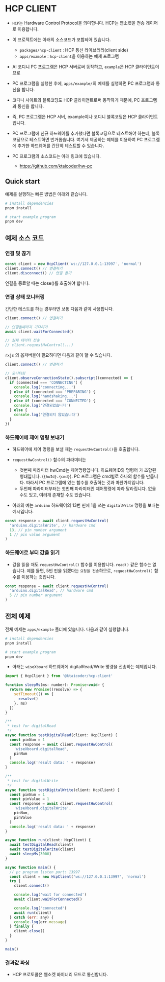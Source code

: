 # HCP CLIENT

- `HCP`는 Hardware Control Protocol을 의미합니다. HCP는 웹소켓을 전송 레이어로 이용합니다.

- 이 프로젝트에는 아래의 소스코드가 포함되어 있습니다.

  - `packages/hcp-client` : HCP 통신 라이브러리(client side)
  - `apps/example` : `hcp-client`을 이용하는 예제 프로그램

- AI 코디니 PC 프로그램은 HCP 서버로써 동작하고, `example`은 HCP 클라이언트이므로
- PC 프로그램을 실행한 후에, `apps/example/`의 예제를 실행하면 PC 프로그램과 통신을 합니다.
- 코디니 사이트의 블록코딩도 HCP 클라이언트로써 동작하기 때문에, PC 프로그램과 통신을 합니다.
- 즉, PC 프로그램은 HCP 서버, example이나 코디니 블록코딩은 HCP 클라이언트입니다.
- PC 프로그램에 신규 하드웨어를 추가했다면
  블록코딩으로 테스트해야 하는데, 블록코딩으로 테스트하면 번거롭습니다. 여기서 제공하는 예제를 이용하여 PC 프로그램에 추가한 하드웨어를 간단히 테스트할 수 있습니다.

- PC 프로그램의 소스코드는 아래 링크에 있습니다.
  - https://github.com/ktaicoder/hw-pc

## Quick start

예제를 실행하는 빠른 방법은 아래와 같습니다.

```bash
# install dependencies
pnpm install

# start example program
pnpm dev
```

## 예제 소스 코드

### 연결 및 끊기

```js
const client = new HcpClient('ws://127.0.0.1:13997', 'normal')
client.connect() // 연결하기
client.disconnect() // 연결 끊기
```

연결을 종료할 때는 close()를 호출해야 합니다.

### 연결 상태 모니터링

간단한 테스트를 하는 경우라면 보통 다음과 같이 사용합니다.

```js
client.connect() // 연결하기

// 연결될때까지 기다리기
await client.waitForConnected()

// 실제 데이터 전송
// client.requestHwControl(...)
```

`rxjs` 의 옵저버블이 필요하다면 다음과 같이 할 수 있습니다.

```js
client.connect() // 연결하기

// 모니터링
client.observeConnectionState().subscript((connected) => {
  if (connected === 'CONNECTING') {
    console.log('connecting...')
  } else if (connected === 'PREPARING') {
    console.log('handshaking...')
  } else if (connected === 'CONNECTED') {
    console.log('연결되었습니다')
  } else {
    console.log('연결되지 않았습니다')
  }
})
```

### 하드웨어에 제어 명령 보내기

- 하드웨어에 제어 명령을 보낼 때는 `requestHwControl()`을 호출합니다.
- `requestHwControl()` 함수의 파라미터는

  - 첫번째 파라미터 hwCmd는 제어명령입니다. 하드웨어ID와 명령어 가 조합된 형태입니다. (`{hwId}.{cmd}`). PC 프로그램은 cmd별로 하나의 함수를 만듭니다. 따라서 PC 프로그램에 있는 함수를 호출하는 것과 마찬가지입니다.
  - 두번째 파라미터부터는 첫번째 파라미터인 제어명령에 따라 달라집니다. 없을 수도 있고, 여러개 존재할 수도 있습니다.

- 아래의 예는 `arduino` 하드웨어의 13번 핀에 1을 쓰는 `digitalWrite` 명령을 보내는 예시입니다.

```js
const response = await client.requestHwControl(
  'arduino.digitalWrite', // hardware cmd
  13, // pin number argument
  1 // pin value argument
)
```

### 하드웨어로 부터 값을 읽기

- 값을 읽을 때도 `requestHwControl()` 함수를 이용합니다. `read()` 같은 함수는 없습니다. 예를 들면, 5번 핀을 읽겠다는 `요청을 전송`하므로, `requestHwControl()` 함수를 이용하는 것입니다.

```js
const response = await client.requestHwControl(
  'arduino.digitalRead', // hardware cmd
  5 // pin number argument
)
```

## 전체 예제

전체 예제는 `apps/example` 폴더에 있습니다. 다음과 같이 실행합니다.

```bash
# install dependencies
pnpm install

# start example program
pnpm dev
```

- 아래는 `wiseXboard` 하드웨어에 digitalRead/Write 명령을 전송하는 예제입니다.

```js
import { HcpClient } from '@ktaicoder/hcp-client'

function sleepMs(ms: number): Promise<void> {
  return new Promise((resolve) => {
    setTimeout(() => {
      resolve()
    }, ms)
  })
}

/**
 * test for digitalRead
 */
async function testDigitalRead(client: HcpClient) {
  const pinNum = 1
  const response = await client.requestHwControl(
    'wiseXboard.digitalRead',
    pinNum
  )
  console.log('result data: ' + response)
}

/**
 * test for digitalWrite
 */
async function testDigitalWrite(client: HcpClient) {
  const pinNum = 1
  const pinValue = 1
  const response = await client.requestHwControl(
    'wiseXboard.digitalWrite',
    pinNum,
    pinValue
  )
  console.log('result data: ' + response)
}

async function run(client: HcpClient) {
  await testDigitalRead(client)
  await testDigitalWrite(client)
  await sleepMs(3000)
}

async function main() {
  // pc program listen port: 13997
  const client = new HcpClient('ws://127.0.0.1:13997', 'normal')
  try {
    client.connect()

    console.log('wait for connected')
    await client.waitForConnected()

    console.log('connected')
    await run(client)
  } catch (err: any) {
    console.log(err.message)
  } finally {
    client.close()
  }
}

main()

```

### 결과값 파싱

- HCP 프로토콜은 웹소켓 바이너리 모드로 통신합니다.
